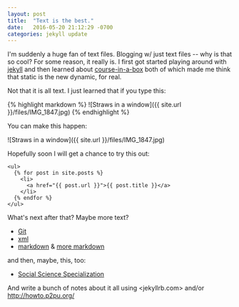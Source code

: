 ```yaml
---
layout: post
title:  "Text is the best."
date:   2016-05-20 21:12:29 -0700
categories: jekyll update
---
```

I'm suddenly a huge fan of text files. Blogging w/ just text files -- why is that so cool? For some reason, it really is. I first got started playing around with [jekyll](jekyllrb.com) and then learned about [course-in-a-box](http://howto.p2pu.org/) both of which made me think that static is the new dynamic, for real.

Not that it is all text. I just learned that if you type this:

{% highlight markdown %}
![Straws in a window]({{ site.url }}/files/IMG_1847.jpg)
{% endhighlight %}

You can make this happen:

![Straws in a window]({{ site.url }}/files/IMG_1847.jpg)

Hopefully soon I will get a chance to try this out:

```
<ul>
  {% for post in site.posts %}
    <li>
      <a href="{{ post.url }}">{{ post.title }}</a>
    </li>
  {% endfor %}
</ul>
```

What's next after that? Maybe more text?

* [Git](https://www.codecademy.com/learn/learn-git)
* [xml](http://www.w3schools.com/xml/default.asp)
* [markdown](http://www.markdowntutorial.com/) & [more markdown](https://github.com/adam-p/markdown-here/wiki/Markdown-Cheatsheet)

and then, maybe, this, too:

* [Social Science Specialization](https://www.coursera.org/specializations/social-science)

And write a bunch of notes about it all using <jekyllrb.com> and/or <http://howto.p2pu.org/>


